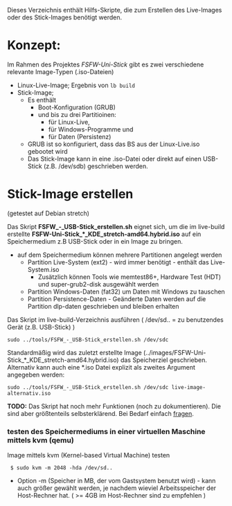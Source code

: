 Dieses Verzeichnis enthält Hilfs-Skripte, die zum Erstellen des Live-Images oder des Stick-Images benötigt werden.

# Konzept:
Im Rahmen des Projektes *FSFW-Uni-Stick* gibt es zwei verschiedene relevante Image-Typen (.iso-Dateien)
* Linux-Live-Image; Ergebnis von `lb build`
* Stick-Image;
  * Es enthält
    * Boot-Konfiguration (GRUB)
    * und bis zu drei Partitioinen:
        * für Linux-Live,
        * für Windows-Programme und
        * für Daten (Persistenz)
  * GRUB ist so konfiguriert, dass das BS aus der Linux-Live.iso gebootet wird
  * Das Stick-Image kann in eine .iso-Datei oder direkt auf einen USB-Stick (z.B. /dev/sdb) geschrieben werden.

# Stick-Image erstellen

(getestet auf Debian stretch)

Das Skript **FSFW_-_USB-Stick_erstellen.sh** eignet sich, um die im live-build erstellte **FSFW-Uni-Stick_*_KDE_stretch-amd64.hybrid.iso**
auf ein Speichermedium z.B USB-Stick oder in ein Image zu bringen.

  * auf dem Speichermedium können mehrere Partitionen angelegt werden
	* Partition Live-System (ext2) - wird immer benötigt - enthält das Live-System.iso
		* Zusätzlich können Tools wie memtest86+, Hardware Test (HDT) und super-grub2-disk ausgewählt werden
	* Partition Windows-Daten (fat32) um Daten mit Windows zu tauschen
	* Partition Persistence-Daten - Geänderte Daten werden auf die Partition dlp-daten geschrieben und bleiben erhalten

	
Das Skript im live-build-Verzeichnis ausführen 
( /dev/sd.. = zu benutzendes Gerät (z.B. USB-Stick) )

  ` sudo ../tools/FSFW_-_USB-Stick_erstellen.sh /dev/sdc `

Standardmäßig wird das zuletzt erstellte Image (../images/FSFW-Uni-Stick_*_KDE_stretch-amd64.hybrid.iso) das Speicherziel geschrieben.
Alternativ kann auch eine *.iso Datei explizit als zweites Argument angegeben werden:

  ` sudo ../tools/FSFW_-_USB-Stick_erstellen.sh /dev/sdc live-image-alternativ.iso `

**TODO:** Das Skript hat noch mehr Funktionen (noch zu dokumentieren). Die sind aber größtenteils selbsterklärend. Bei Bedarf einfach [fragen](mailto:kontakt@fsfw-dresden.de).

### testen des Speichermediums in einer virtuellen Maschine mittels kvm (qemu)

Image mittels kvm (Kernel-based Virtual Machine) testen

  ` $ sudo kvm -m 2048 -hda /dev/sd..`

  * Option -m (Speicher in MB, der vom Gastsystem benutzt wird) - kann auch größer gewählt werden, je nachdem wieviel Arbeitsspeicher der Host-Rechner hat. 
    ( >= 4GB im Host-Rechner sind zu empfehlen )

